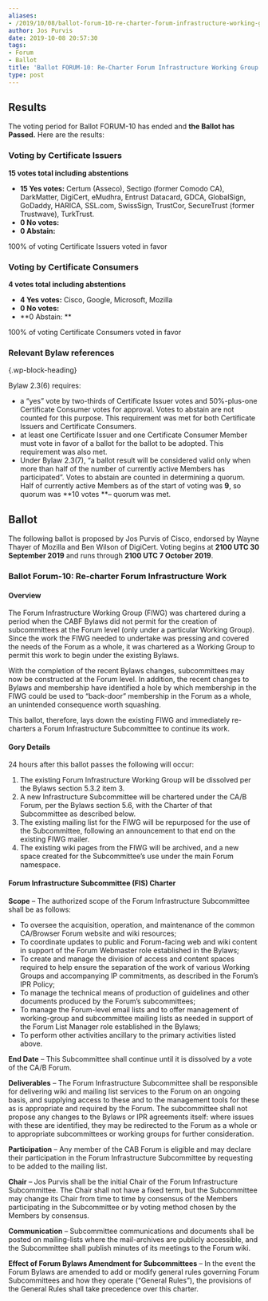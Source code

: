 ```yaml
---
aliases:
- /2019/10/08/ballot-forum-10-re-charter-forum-infrastructure-working-group/
author: Jos Purvis
date: 2019-10-08 20:57:30
tags:
- Forum
- Ballot
title: 'Ballot FORUM-10: Re-Charter Forum Infrastructure Working Group'
type: post
---
```


## Results

The voting period for Ballot FORUM-10 has ended and **the Ballot has Passed.** Here are the results:

### Voting by Certificate Issuers

**15 votes total including abstentions**

- **15 Yes votes:** Certum (Asseco), Sectigo (former Comodo CA), DarkMatter, DigiCert, eMudhra, Entrust Datacard, GDCA, GlobalSign, GoDaddy, HARICA, SSL.com, SwissSign, TrustCor, SecureTrust (former Trustwave), TurkTrust.
- **0 No votes:**
- **0 Abstain:**

100% of voting Certificate Issuers voted in favor

### Voting by Certificate Consumers

**4 votes total including abstentions**

- **4 Yes votes:** Cisco, Google, Microsoft, Mozilla
- **0 No votes:**
- \*\*0 Abstain: \*\*

100% of voting Certificate Consumers voted in favor

### Relevant Bylaw references

{.wp-block-heading}

Bylaw 2.3(6) requires:

- a “yes” vote by two-thirds of Certificate Issuer votes and 50%-plus-one Certificate Consumer votes for approval. Votes to abstain are not counted for this purpose. This requirement was met for both Certificate Issuers and Certificate Consumers.
- at least one Certificate Issuer and one Certificate Consumer Member must vote in favor of a ballot for the ballot to be adopted. This requirement was also met.
- Under Bylaw 2.3(7), “a ballot result will be considered valid only when more than half of the number of currently active Members has participated”. Votes to abstain are counted in determining a quorum. Half of currently active Members as of the start of voting was **9**, so quorum was \*\*10 votes \*\*– quorum was met.

## Ballot

The following ballot is proposed by Jos Purvis of Cisco, endorsed by Wayne Thayer of Mozilla and Ben Wilson of DigiCert. Voting begins at **2100 UTC 30 September 2019** and runs through **2100 UTC 7 October 2019**.

### Ballot Forum-10: Re-charter Forum Infrastructure Work

#### Overview

The Forum Infrastructure Working Group (FIWG) was chartered during a period when the CABF Bylaws did not permit for the creation of subcommittees at the Forum level (only under a particular Working Group). Since the work the FIWG needed to undertake was pressing and covered the needs of the Forum as a whole, it was chartered as a Working Group to permit this work to begin under the existing Bylaws.

With the completion of the recent Bylaws changes, subcommittees may now be constructed at the Forum level. In addition, the recent changes to Bylaws and membership have identified a hole by which membership in the FIWG could be used to “back-door” membership in the Forum as a whole, an unintended consequence worth squashing.

This ballot, therefore, lays down the existing FIWG and immediately re-charters a Forum Infrastructure Subcommittee to continue its work.

#### Gory Details

24 hours after this ballot passes the following will occur:

1. The existing Forum Infrastructure Working Group will be dissolved per the Bylaws section 5.3.2 item 3.
1. A new Infrastructure Subcommittee will be chartered under the CA/B Forum, per the Bylaws section 5.6, with the Charter of that Subcommittee as described below.
1. The existing mailing list for the FIWG will be repurposed for the use of the Subcommittee, following an announcement to that end on the existing FIWG mailer.
1. The existing wiki pages from the FIWG will be archived, and a new space created for the Subcommittee’s use under the main Forum namespace.

#### Forum Infrastructure Subcommittee (FIS) Charter

**Scope** – The authorized scope of the Forum Infrastructure Subcommittee shall be as follows:

- To oversee the acquisition, operation, and maintenance of the common CA/Browser Forum website and wiki resources;
- To coordinate updates to public and Forum-facing web and wiki content in support of the Forum Webmaster role established in the Bylaws;
- To create and manage the division of access and content spaces required to help ensure the separation of the work of various Working Groups and accompanying IP commitments, as described in the Forum’s IPR Policy;
- To manage the technical means of production of guidelines and other documents produced by the Forum’s subcommittees;
- To manage the Forum-level email lists and to offer management of working-group and subcommittee mailing lists as needed in support of the Forum List Manager role established in the Bylaws;
- To perform other activities ancillary to the primary activities listed above.

**End Date** – This Subcommittee shall continue until it is dissolved by a vote of the CA/B Forum.

**Deliverables** – The Forum Infrastructure Subcommittee shall be responsible for delivering wiki and mailing list services to the Forum on an ongoing basis, and supplying access to these and to the management tools for these as is appropriate and required by the Forum. The subcommittee shall not propose any changes to the Bylaws or IPR agreements itself: where issues with these are identified, they may be redirected to the Forum as a whole or to appropriate subcommittees or working groups for further consideration.

**Participation** – Any member of the CAB Forum is eligible and may declare their participation in the Forum Infrastructure Subcommittee by requesting to be added to the mailing list.

**Chair** – Jos Purvis shall be the initial Chair of the Forum Infrastructure Subcommittee. The Chair shall not have a fixed term, but the Subcommittee may change its Chair from time to time by consensus of the Members participating in the Subcommittee or by voting method chosen by the Members by consensus.

**Communication** – Subcommittee communications and documents shall be posted on mailing-lists where the mail-archives are publicly accessible, and the Subcommittee shall publish minutes of its meetings to the Forum wiki.

**Effect of Forum Bylaws Amendment for Subcommittees** – In the event the Forum Bylaws are amended to add or modify general rules governing Forum Subcommittees and how they operate (“General Rules”), the provisions of the General Rules shall take precedence over this charter.